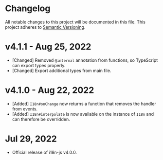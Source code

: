 # Changelog

<!--
Prefix your message with one of the following:

- [Added] for new features.
- [Changed] for changes in existing functionality.
- [Deprecated] for soon-to-be removed features.
- [Removed] for now removed features.
- [Fixed] for any bug fixes.
- [Security] in case of vulnerabilities.
-->

All notable changes to this project will be documented in this file. This
project adheres to [Semantic Versioning](http://semver.org/).

# v4.1.1 - Aug 25, 2022

- [Changed] Removed `@internal` annotation from functions, so TypeScript can
  export types properly.
- [Changed] Export additional types from main file.

# v4.1.0 - Aug 22, 2022

- [Added] `I18n#onChange` now returns a function that removes the handler from
  events.
- [Added] `I18n#interpolate` is now available on the instance of `I18n` and can
  therefore be overridden.

# Jul 29, 2022

- Official release of i18n-js v4.0.0.
